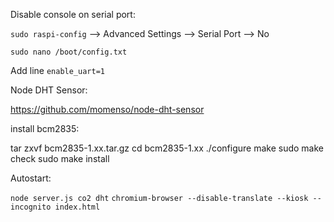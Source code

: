 

Disable console on serial port:

`sudo raspi-config`
--> Advanced Settings
--> Serial Port
--> No


`sudo nano /boot/config.txt`

Add line
`enable_uart=1`


Node DHT Sensor:

https://github.com/momenso/node-dht-sensor

install bcm2835:

tar zxvf bcm2835-1.xx.tar.gz
cd bcm2835-1.xx
./configure
make
sudo make check
sudo make install


Autostart:

`node server.js co2 dht`
`chromium-browser --disable-translate --kiosk --incognito index.html`
